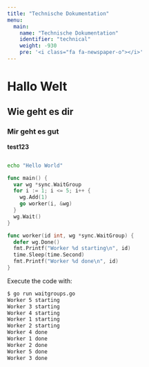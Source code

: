 ```yaml
---
title: "Technische Dokumentation"
menu:
  main:
    name: "Technische Dokumentation"
    identifier: "technical"
    weight: -930
    pre: '<i class="fa fa-newspaper-o"></i>'
---
```


# Hallo Welt

## Wie geht es dir

### Mir geht es gut

**test123**

```bash

echo "Hello World"

```

```go {linenos=table}
func main() {
  var wg *sync.WaitGroup
  for i := 1; i <= 5; i++ {
    wg.Add(1)
    go worker(i, &wg)
  }
  wg.Wait()
}

func worker(id int, wg *sync.WaitGroup) {
  defer wg.Done()
  fmt.Printf("Worker %d starting\n", id)
  time.Sleep(time.Second)
  fmt.Printf("Worker %d done\n", id)
}
```

Execute the code with:
```bash {linenos=table,hl_lines=[4, "8-10"]}
$ go run waitgroups.go
Worker 5 starting
Worker 3 starting
Worker 4 starting
Worker 1 starting
Worker 2 starting
Worker 4 done
Worker 1 done
Worker 2 done
Worker 5 done
Worker 3 done
```